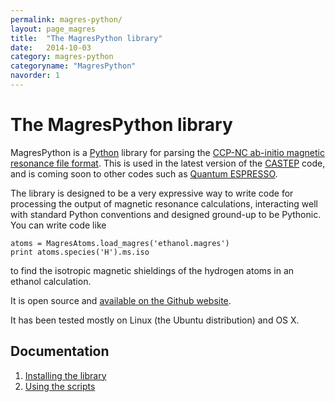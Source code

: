 ```yaml
---
permalink: magres-python/
layout: page_magres
title:  "The MagresPython library"
date:   2014-10-03
category: magres-python
categoryname: "MagresPython"
navorder: 1
---
```


The MagresPython library
========================

MagresPython is a [Python](http://www.python.org/) library for parsing the [CCP-NC ab-initio magnetic resonance file format](http://www.ccpnc.ac.uk/pmwiki.php/CCPNC/Fileformat). This is used in the latest version of the [CASTEP](http://www.castep.org/) code, and is coming soon to other codes such as [Quantum ESPRESSO](http://www.quantum-espresso.org/).

The library is designed to be a very expressive way to write code for processing the output of magnetic resonance calculations, interacting well with standard Python conventions and designed ground-up to be Pythonic. You can write code like

    atoms = MagresAtoms.load_magres('ethanol.magres')
    print atoms.species('H').ms.iso

to find the isotropic magnetic shieldings of the hydrogen atoms in an ethanol calculation.

It is open source and [available on the Github website](https://github.com/tfgg/magres-format).

It has been tested mostly on Linux (the Ubuntu distribution) and OS X.

Documentation
-------------

1. [Installing the library](/magres-python/install/)
2. [Using the scripts](/magres-python/scripts/)

